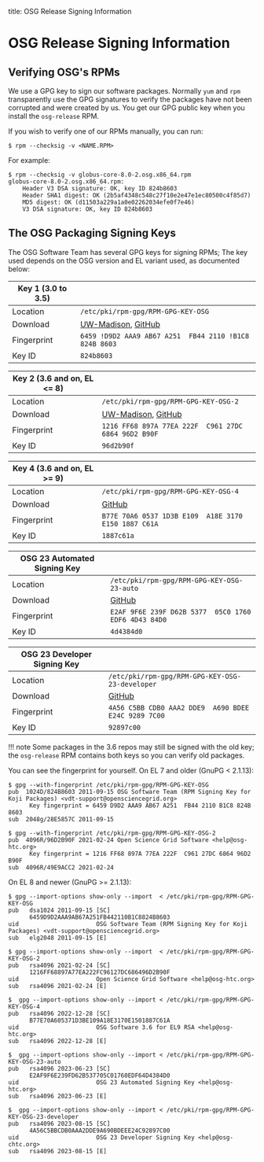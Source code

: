 
title: OSG Release Signing Information

OSG Release Signing Information
===============================

Verifying OSG's RPMs
--------------------

We use a GPG key to sign our software packages. Normally `yum` and `rpm` transparently use the GPG signatures to verify the packages have not been corrupted and were created by us. You get our GPG public key when you install the `osg-release` RPM.

If you wish to verify one of our RPMs manually, you can run:

```console
$ rpm --checksig -v <NAME.RPM>
```

For example:

```console
$ rpm --checksig -v globus-core-8.0-2.osg.x86_64.rpm
globus-core-8.0-2.osg.x86_64.rpm:
    Header V3 DSA signature: OK, key ID 824b8603
    Header SHA1 digest: OK (2b5af4348c548c27f10e2e47e1ec80500c4f85d7)
    MD5 digest: OK (d11503a229a1a0e02262034efe0f7e46)
    V3 DSA signature: OK, key ID 824b8603
```

The OSG Packaging Signing Keys
------------------------------

The OSG Software Team has several GPG keys for signing RPMs;
The key used depends on the OSG version and EL variant used, as documented below:

| Key 1 (3.0 to 3.5) |                                                        |
|--------------------|--------------------------------------------------------|
| Location           | `/etc/pki/rpm-gpg/RPM-GPG-KEY-OSG`                     |
| Download           | [UW-Madison](https://vdt.cs.wisc.edu/RPM-GPG-KEY-OSG), [GitHub](https://raw.githubusercontent.com/opensciencegrid/docs/master/docs/release/RPM-GPG-KEY-OSG) |
| Fingerprint        | `6459 !D9D2 AAA9 AB67 A251  FB44 2110 !B1C8 824B 8603` |
| Key ID             | `824b8603`                                             |

| Key 2 (3.6 and on, EL <= 8) |                                               |
|--------------------|--------------------------------------------------------|
| Location           | `/etc/pki/rpm-gpg/RPM-GPG-KEY-OSG-2`                   |
| Download           | [UW-Madison](https://vdt.cs.wisc.edu/RPM-GPG-KEY-OSG-2), [GitHub](https://raw.githubusercontent.com/opensciencegrid/docs/master/docs/release/RPM-GPG-KEY-OSG-2) |
| Fingerprint        | `1216 FF68 897A 77EA 222F  C961 27DC 6864 96D2 B90F`   |
| Key ID             | `96d2b90f`                                             |

| Key 4 (3.6 and on, EL >= 9) |                                               |
|--------------------|--------------------------------------------------------|
| Location           | `/etc/pki/rpm-gpg/RPM-GPG-KEY-OSG-4`                   |
| Download           | [GitHub](https://raw.githubusercontent.com/opensciencegrid/docs/master/docs/release/RPM-GPG-KEY-OSG-4) |
| Fingerprint        | `B77E 70A6 0537 1D3B E109  A18E 3170 E150 1887 C61A`   |
| Key ID             | `1887c61a`                                             |

| OSG 23 Automated Signing Key |                                              |
|--------------------|--------------------------------------------------------|
| Location           | `/etc/pki/rpm-gpg/RPM-GPG-KEY-OSG-23-auto`             |
| Download           | [GitHub](https://raw.githubusercontent.com/opensciencegrid/docs/master/docs/release/RPM-GPG-KEY-OSG-23-auto) |
| Fingerprint        | `E2AF 9F6E 239F D62B 5377  05C0 1760 EDF6 4D43 84D0`   |
| Key ID             | `4d4384d0`                                             |

| OSG 23 Developer Signing Key |                                              |
|--------------------|--------------------------------------------------------|
| Location           | `/etc/pki/rpm-gpg/RPM-GPG-KEY-OSG-23-developer`        |
| Download           | [GitHub](https://raw.githubusercontent.com/opensciencegrid/docs/master/docs/release/RPM-GPG-KEY-OSG-23-developer) |
| Fingerprint        | `4A56 C5BB CDB0 AAA2 DDE9  A690 BDEE E24C 9289 7C00`   |
| Key ID             | `92897c00`                                             |

!!! note
    Some packages in the 3.6 repos may still be signed with the old key;
    the `osg-release` RPM contains both keys so you can verify old packages.

You can see the fingerprint for yourself.
On EL 7 and older (GnuPG &lt; 2.1.13):

```console
$ gpg --with-fingerprint /etc/pki/rpm-gpg/RPM-GPG-KEY-OSG
pub  1024D/824B8603 2011-09-15 OSG Software Team (RPM Signing Key for Koji Packages) <vdt-support@opensciencegrid.org>
      Key fingerprint = 6459 D9D2 AAA9 AB67 A251  FB44 2110 B1C8 824B 8603
sub  2048g/28E5857C 2011-09-15

$ gpg --with-fingerprint /etc/pki/rpm-gpg/RPM-GPG-KEY-OSG-2
pub  4096R/96D2B90F 2021-02-24 Open Science Grid Software <help@osg-htc.org>
      Key fingerprint = 1216 FF68 897A 77EA 222F  C961 27DC 6864 96D2 B90F
sub  4096R/49E9ACC2 2021-02-24
```

On EL 8 and newer (GnuPG &gt;= 2.1.13):
```console
$ gpg --import-options show-only --import  < /etc/pki/rpm-gpg/RPM-GPG-KEY-OSG
pub   dsa1024 2011-09-15 [SC]
      6459D9D2AAA9AB67A251FB442110B1C8824B8603
uid                      OSG Software Team (RPM Signing Key for Koji Packages) <vdt-support@opensciencegrid.org>
sub   elg2048 2011-09-15 [E]

$ gpg --import-options show-only --import  < /etc/pki/rpm-gpg/RPM-GPG-KEY-OSG-2
pub   rsa4096 2021-02-24 [SC]
      1216FF68897A77EA222FC96127DC686496D2B90F
uid                      Open Science Grid Software <help@osg-htc.org>
sub   rsa4096 2021-02-24 [E]

$  gpg --import-options show-only --import < /etc/pki/rpm-gpg/RPM-GPG-KEY-OSG-4 
pub   rsa4096 2022-12-28 [SC]
      B77E70A605371D3BE109A18E3170E1501887C61A
uid                      OSG Software 3.6 for EL9 RSA <help@osg-htc.org>
sub   rsa4096 2022-12-28 [E]

$  gpg --import-options show-only --import < /etc/pki/rpm-gpg/RPM-GPG-KEY-OSG-23-auto
pub   rsa4096 2023-06-23 [SC]
      E2AF9F6E239FD62B537705C01760EDF64D4384D0
uid                      OSG 23 Automated Signing Key <help@osg-htc.org>
sub   rsa4096 2023-06-23 [E]

$  gpg --import-options show-only --import < /etc/pki/rpm-gpg/RPM-GPG-KEY-OSG-23-developer
pub   rsa4096 2023-08-15 [SC]
      4A56C5BBCDB0AAA2DDE9A690BDEEE24C92897C00
uid                      OSG 23 Developer Signing Key <help@osg-chtc.org>
sub   rsa4096 2023-08-15 [E]

```

